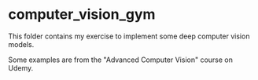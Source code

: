 # computer_vision_gym

This folder contains my exercise to implement some deep computer vision models. 

Some examples are from the "Advanced Computer Vision" course on Udemy. 
